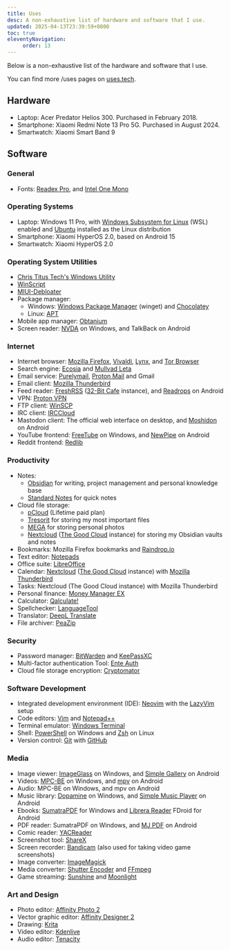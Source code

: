 ```yaml
---
title: Uses
desc: A non-exhaustive list of hardware and software that I use.
updated: 2025-04-13T23:39:59+0800
toc: true
eleventyNavigation:
     order: 13  
---
```


Below is a non-exhaustive list of the hardware and software that I use.

You can find more /uses pages on [uses.tech](https://uses.tech/).

## Hardware

- Laptop: Acer Predator Helios 300. Purchased in February 2018.
- Smartphone: Xiaomi Redmi Note 13 Pro 5G. Purchased in August 2024.
- Smartwatch: Xiaomi Smart Band 9

## Software

### General

- Fonts: [Readex Pro](https://fonts.google.com/specimen/Readex+Pro), and [Intel One Mono](https://www.intel.com/content/www/us/en/company-overview/one-monospace-font.html)

### Operating Systems

- Laptop: Windows 11 Pro, with [Windows Subsystem for Linux](https://learn.microsoft.com/windows/wsl) (WSL) enabled and [Ubuntu](https://ubuntu.com/) installed as the Linux distribution
- Smartphone: Xiaomi HyperOS 2.0, based on Android 15
- Smartwatch: Xiaomi HyperOS 2.0

### Operating System Utilities

- [Chris Titus Tech's Windows Utility](https://github.com/ChrisTitusTech/winutil)
- [WinScript](https://winscript.cc/)
- [MIUI-Debloater](https://github.com/kirthandev/MIUI-Debloater-official)
- Package manager:
    - Windows: [Windows Package Manager](https://learn.microsoft.com/en-us/windows/package-manager/) (winget) and [Chocolatey](https://chocolatey.org/)
    - Linux: [APT](https://wiki.debian.org/AptCLI)
- Mobile app manager: [Obtanium](https://github.com/ImranR98/Obtainium)
- Screen reader: [NVDA](https://www.nvaccess.org/download/) on Windows, and TalkBack on Android

### Internet

- Internet browser: [Mozilla Firefox](https://www.mozilla.org/firefox/), [Vivaldi](https://vivaldi.com/), [Lynx](https://lynx.invisible-island.net/), and [Tor Browser](https://www.torproject.org/)
- Search engine: [Ecosia](https://www.ecosia.org/) and [Mullvad Leta](https://leta.mullvad.net/)
- Email service: [Purelymail](https://purelymail.com/), [Proton Mail](https://proton.me/mail) and Gmail
- Email client: [Mozilla Thunderbird](https://www.thunderbird.net/)
- Feed reader: [FreshRSS](https://www.freshrss.org/) ([32-Bit Cafe](https://32bit.cafe/) instance), and [Readrops](https://github.com/readrops/Readrops) on Android
- VPN: [Proton VPN](https://protonvpn.com/)
- FTP client: [WinSCP](https://www.winscp.net/)
- IRC client: [IRCCloud](https://www.irccloud.com/)
- Mastodon client: The official web interface on desktop, and [Moshidon](https://github.com/LucasGGamerM/moshidon) on Android
- YouTube frontend: [FreeTube](https://freetubeapp.io/) on Windows, and [NewPipe](https://newpipe.net/) on Android
- Reddit frontend: [Redlib](https://github.com/redlib-org/redlib)

### Productivity

- Notes:
	- [Obsidian](https://obsidian.md/) for writing, project management and personal knowledge base
	- [Standard Notes](https://standardnotes.com/) for quick notes
- Cloud file storage:
	- [pCloud](https://www.pcloud.com/) (Lifetime paid plan)
	- [Tresorit](https://tresorit.com/) for storing my most important files
	- [MEGA](https://mega.io/) for storing personal photos
	- [Nextcloud](https://nextcloud.com/) ([The Good Cloud](https://thegood.cloud/) instance) for storing my Obsidian vaults and notes
- Bookmarks: Mozilla Firefox bookmarks and [Raindrop.io](https://raindrop.io/)
- Text editor: [Notepads](https://apps.microsoft.com/detail/9nhl4nsc67wm)
- Office suite: [LibreOffice](https://www.libreoffice.org/)
- Calendar: [Nextcloud](https://nextcloud.com/) ([The Good Cloud](https://thegood.cloud/) instance) with [Mozilla Thunderbird](https://www.thunderbird.net/)
- Tasks: Nextcloud (The Good Cloud instance) with Mozilla Thunderbird
- Personal finance: [Money Manager EX](https://moneymanagerex.org/)
- Calculator: [Qalculate!](https://qalculate.github.io/)
- Spellchecker: [LanguageTool](https://languagetool.org/)
- Translator: [DeepL Translate](https://www.deepl.com/)
- File archiver: [PeaZip](https://peazip.github.io/)

### Security

- Password manager: [BitWarden](https://bitwarden.com/) and [KeePassXC](https://keepassxc.org/)
- Multi-factor authentication Tool: [Ente Auth](https://ente.io/auth/)
- Cloud file storage encryption: [Cryptomator](https://cryptomator.org/)

### Software Development

- Integrated development environment (IDE): [Neovim](https://neovim.io/) with the [LazyVim](https://www.lazyvim.org/) setup
- Code editors: [Vim](https://www.vim.org/) and [Notepad++](https://notepad-plus-plus.org/)
- Terminal emulator: [Windows Terminal](https://en.wikipedia.org/wiki/Windows_Terminal)
- Shell: [PowerShell](https://microsoft.com/powershell) on Windows and [Zsh](https://www.zsh.org/) on Linux
- Version control: [Git](https://git-scm.com/) with [GitHub](https://github.com/)

### Media

- Image viewer: [ImageGlass](https://imageglass.org/) on Windows, and [Simple Gallery](https://github.com/SimpleMobileTools/Simple-Gallery) on Android
- Videos: [MPC-BE](https://sourceforge.net/projects/mpcbe/) on Windows, and [mpv](https://github.com/mpv-android/mpv-android) on Android
- Audio: MPC-BE on Windows, and mpv on Android
- Music library: [Dopamine](https://github.com/digimezzo/dopamine) on Windows, and [Simple Music Player](https://github.com/SimpleMobileTools/Simple-Music-Player) on Android
- Ebooks: [SumatraPDF](https://www.sumatrapdfreader.org/free-pdf-reader.html) for Windows and [Librera Reader](https://librera.mobi/) FDroid for Android
- PDF reader: SumatraPDF on Windows, and [MJ PDF](https://gitlab.com/mudlej_android/mj_pdf_reader) on Android
- Comic reader: [YACReader](https://www.yacreader.com/)
- Screenshot tool: [ShareX](https://getsharex.com/)
- Screen recorder: [Bandicam](http://www.bandicam.com/) (also used for taking video game screenshots)
- Image converter: [ImageMagick](https://www.imagemagick.org/)
- Media converter: [Shutter Encoder](https://www.shutterencoder.com/) and [FFmpeg](https://ffmpeg.org/)
- Game streaming: [Sunshine](http://app.lizardbyte.dev/Sunshine/) and [Moonlight](https://moonlight-stream.org/)

### Art and Design

- Photo editor: [Affinity Photo 2](https://affinity.serif.com/photo/)
- Vector graphic editor: [Affinity Designer 2](https://affinity.serif.com/designer/)
- Drawing: [Krita](https://krita.org/)
- Video editor: [Kdenlive](https://kdenlive.org/)
- Audio editor: [Tenacity](https://tenacityaudio.org/)
